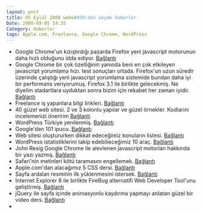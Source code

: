 ```yaml
---
layout: post
title: 05 Eylül 2008 web&#039;den seçme haberler
Date: 2008-09-05 14:35
Category: Haberler
tags: Apple.com, Freelance, Google Chrome, WordPress
---
```


-   Google Chrome'un kızıştırdığı pazarda Firefox yeni javascript
    motorunun daha hızlı olduğunu idda ediyor. [Bağlantı][]
-   Google Chrome bir çok özelliğinin yanında beni en çok etkileyen
    javascript yorumlama hızı. test sonuçları ortada. Firefox'un uzun
    süredir üzerinde çalıştığı yeni javascript yorumlama sistemide
    bundan daha iyi bir performans veriyorumuş. Firefox 3.1 ile birlikte
    gelecekmiş. Ne diyelim stadartlara uyduktan sonra bizim için rekabet
    her zaman iyidir. [Bağlantı][1]
-   Freelance iş yapanlara bilgi linkleri. [Bağlantı][2]
-   40 güzel web sitesi. 2 ve 3 kolonlu yapılar ve güzel örnekler.
    Kodlarını incelemenizi öneririm [Bağlantı][3]
-   WordPress Türkiye yenilenmiş. [Bağlantı][4]
-   Google'dan 101 ipucu. [Bağlantı][5]
-   Web sitesi oluştururken dikkat edeceğimiz konuların listesi.
    [Bağlantı][6]
-   WordPress istatistiklerini takip edebilieceğimiz 10 araç.
    [Bağlantı][7]
-   John Resig Google Chrome ile alevlenen javascript motorları hakkında
    bir yazı yazmış. [Bağlantı][8]
-   Safari'nin metinleri kötü taramasını engellemek. [Bağlantı][9]
-   Apple.com'dan alacağımız 5 CSS dersi. [Bağlantı][10]
-   Sayfa ardalan resminin ilk yüklenmesini istersek. [Bağlantı][11]
-   İnternet Explorer 8 ile birlikte FireBug alternatifi Web Developer
    Tool'unu geliştirmiş. [Bağlantı][12]
-   jQuery ile sayfa içinde animasyonlu kaydırma yapmayı anlatan güzel
    bir video ders. [Bağlantı][13]
-


  [Bağlantı]: http://weblogs.mozillazine.org/roadmap/archives/2008/09/tracemonkey_update.html
    "Google Chrom - Firefox"
  [1]: http://news.cnet.com/8301-1001_3-10030888-92.html?tag=newsEditorsPicksArea.0
    "google chrome test"
  [2]: http://anidandesign.com/web-design/resources-for-freelance-web-designers/
    "Freelance"
  [3]: http://www.smashingmagazine.com/2008/09/03/40-creative-design-layouts-getting-out-of-the-box/
    "siteler"
  [4]: http://www.wordpress-tr.com/ "WordPress Türkiye"
  [5]: http://www.techradar.com/news/internet/web/google-week-101-google-tips-tricks-and-hacks-462143
    "google ipucu"
  [6]: http://www.searchengineguide.com/stoney-degeyter/the-best-damn-web-marketing-checklist-pe.php
    "kontrol listeis"
  [7]: http://mashable.com/2008/09/03/wordpress-stats-tracking-tools/
    "WordPress istatistikleri"
  [8]: http://ejohn.org/blog/javascript-performance-rundown/
    "javascript motorları"
  [9]: http://jonnotie.nl/blog/fix-the-bad-text-rendering-in-safari-take-two/
    "Safari"
  [10]: http://www.catswhocode.com/blog/web-design/5-tutorials-to-web-design-the-applecom-way-633
    "Apple"
  [11]: http://help-developer.com/index.php/2008/09/loading-the-background-image-first/#belowad
    "ardalan resmi"
  [12]: http://blogs.msdn.com/ie/archive/2008/09/03/developer-tools-in-internet-explorer-8-beta-2.aspx
    "ie web developer tools"
  [13]: http://www.detacheddesigns.com/blog/blogSpecific.aspx?BlogId=130
    "jquery animasyonlu kaydırma"
